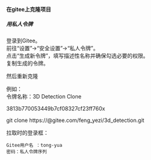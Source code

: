 #### 在gitee上克隆项目 

##### 用私人令牌

登录到Gitee。<br>
前往“设置”->“安全设置”->“私人令牌”。<br>
点击“生成新令牌”，填写描述性名称并确保勾选必要的权限。<br>
复制生成的令牌。<br>

然后重新克隆

例如：<br>
令牌名称：3D Detection Clone

3813b770053449b7cf08327cf23ff760x

git clone https://<x>@gitee.com/feng_yezi/3d_detection.git


拉取时的登录框：

```shell
Gitee用户名 ：tong-yua
密码：私人令牌序列
